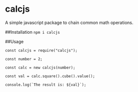 # calcjs
A simple javascript package to chain common math operations. 

##Installation
`npm i calcjs`

##Usage
```
const calcjs = require("calcjs");
 
const number = 2;

const calc = new calcjs(number);

const val = calc.square().cube().value();

console.log(`The result is: ${val}`);


```
